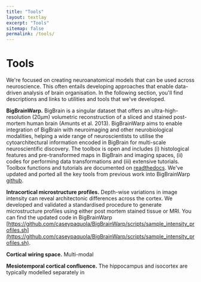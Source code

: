 ```yaml
---
title: "Tools"
layout: textlay
excerpt: "Tools"
sitemap: false
permalink: /tools/
---
```


# Tools

We're focused on creating neuroanatomical models that can be used across neuroscience. This often entails developing approaches that enable data-driven analysis of brain organisation. In the following section, you'll find descriptions and links to utilities and tools that we've developed.

**BigBrainWarp.** BigBrain is a singular dataset that offers an ultra-high-resolution (20µm) volumetric reconstruction of a sliced and stained post-mortem human brain (Amunts et al. 2013). BigBrainWarp aims to enable integration of BigBrain with neuroimaging and other neurobiological modalities, helping a wide range of neuroscientists to utilise the cytoarchitectural information encoded in BigBrain for multi-scale neuroscientific discovery. The toolbox is open and includes (i) histological features and pre-transformed maps in BigBrain and imaging spaces, (ii) codes for performing data transformations and (iii) extensive tutorials. Toolbox functions and tutorials are documented on [readthedocs](https://bigbrainwarp.readthedocs.io/en/latest/). We've updated and ported all the key tools from previous work into BigBrainWarp [github](https://github.com/caseypaquola/BigBrainWarp).

**Intracortical microstructure profiles.** Depth-wise variations in image intensity can reveal architectonic differences across the cortex. We developed and validated a standardised procedure to generate microstructure profiles using either post mortem stained tissue or MRI. You can find the updated code in BigBrainWarp [https://github.com/caseypaquola/BigBrainWarp/scripts/sample_intensity_profiles.sh](https://github.com/caseypaquola/BigBrainWarp/scripts/sample_intensity_profiles.sh).

**Cortical wiring space.** Multi-modal 

**Mesiotemporal cortical confluence.** The hippocampus and isocortex are typically modelled separately in 
